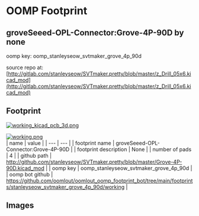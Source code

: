 # OOMP Footprint  
## groveSeeed-OPL-Connector:Grove-4P-90D  by none  
  
oomp key: oomp_stanleyseow_svtmaker_grove_4p_90d  
  
source repo at: [http://gitlab.com/stanleyseow/SVTmaker.pretty/blob/master/z_Drill_05x6.kicad_mod](http://gitlab.com/stanleyseow/SVTmaker.pretty/blob/master/z_Drill_05x6.kicad_mod)  
## Footprint  
  
[![working_kicad_pcb_3d.png](working_kicad_pcb_3d_600.png)](working_kicad_pcb_3d.png)  
  
[![working.png](working_600.png)](working.png)  
| name | value | 
| --- | --- | 
| footprint name | groveSeeed-OPL-Connector:Grove-4P-90D | 
| footprint description | None | 
| number of pads | 4 | 
| github path | http://github.com/stanleyseow/SVTmaker.pretty/blob/master/Grove-4P-90D.kicad_mod | 
| oomp key | oomp_stanleyseow_svtmaker_grove_4p_90d | 
| oomp bot github | https://github.com/oomlout/oomlout_oomp_footprint_bot/tree/main/footprints/stanleyseow_svtmaker_grove_4p_90d/working | 
## Images  
